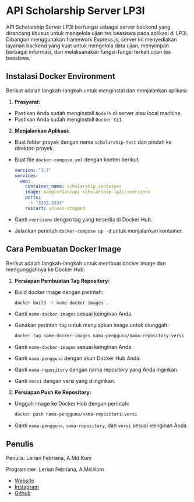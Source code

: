 # API Scholarship Server LP3I

API Scholarship Server LP3I berfungsi sebagai server backend yang dirancang khusus untuk mengelola ujian tes beasiswa pada aplikasi di LP3I. Dibangun menggunakan framework Express.js, server ini menyediakan layanan backend yang kuat untuk mengelola data ujian, menyimpan berbagai informasi, dan melaksanakan fungsi-fungsi terkait ujian tes beasiswa.

## Instalasi Docker Environment

Berikut adalah langkah-langkah untuk menginstal dan menjalankan aplikasi:

1. **Prasyarat:**

  - Pastikan Anda sudah menginstall `NodeJS` di server atau local machine.
  - Pastikan Anda sudah menginstall `Docker CLI`.

2. **Menjalankan Aplikasi:**

  - Buat folder proyek dengan nama `scholarship-test` dan pindah ke direktori proyek.
  - Buat file `docker-compose.yml` dengan konten berikut:


      ```yml
      version: "3.7"
      services:
        web:
          container_name: scholarship_container
          image: kanglerian/api-scholarship-lp3i:<version>
          ports:
            - "3333:3333"
          restart: unless-stopped
      ```

  - Ganti `<version>` dengan tag yang tersedia di Docker Hub.
  - Jalankan perintah `docker-compose up -d` untuk menjalankan kontainer.

## Cara Pembuatan Docker Image

Berikut adalah langkah-langkah untuk membuat docker image dan mengunggahnya ke Docker Hub:

1. **Persiapan Pembuatan Tag Repository:**

  - Build docker image dengan perintah:


    ```bash
    docker build -t name-docker-images .
    ```

  - Ganti `name-docker-images` sesuai keinginan Anda.
  - Gunakan perintah `tag` untuk menyiapkan image untuk diunggah:


    ```bash
    docker tag name-docker-images nama-pengguna/nama-repository:versi
    ```

  - Ganti `name-docker-images` sesuai keinginan Anda.
  - Ganti `nama-pengguna` dengan akun Docker Hub Anda.
  - Ganti `nama-repository` dengan nama repository yang Anda inginkan.
  - Ganti `versi` dengan versi yang diinginkan.

2. **Persiapan Push Ke Repository:**

  - Unggah image ke Docker Hub dengan perintah:


    ```bash
    docker push nama-pengguna/nama-repositori:versi
    ```

  - Ganti `nama-pengguna`, `nama-repository`, dan `versi` sesuai keinginan Anda.

## Penulis

Penulis: Lerian Febriana, A.Md.Kom

Programmer: Lerian Febriana, A.Md.Kom

  - [Website](https://kanglerian.vercel.app)
  - [Instagram](https://instagram.com/kanglerian)
  - [Github](https://github.com/kanglerian)